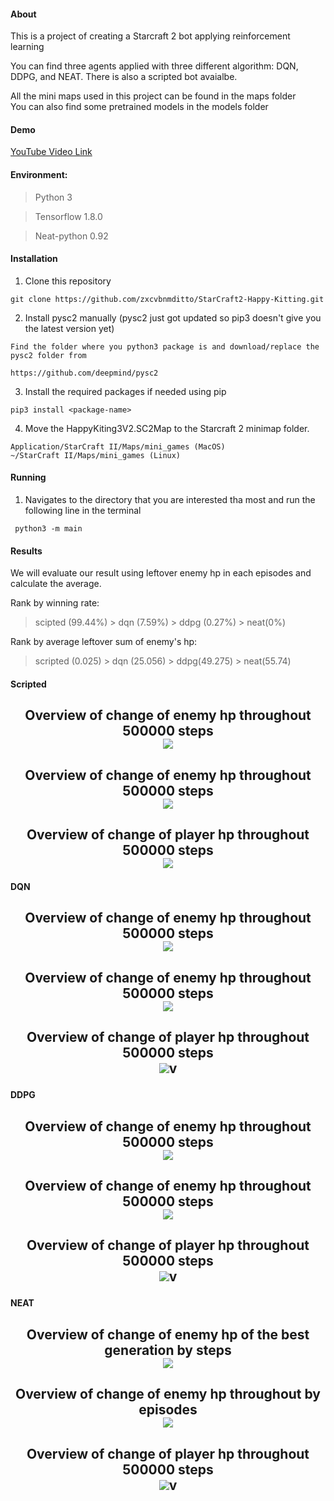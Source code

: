 #### About
This is a project of creating a Starcraft 2 bot applying reinforcement learning

You can find three agents applied with three different algorithm: DQN, DDPG, and NEAT. There is also a scripted bot avaialbe.

All the mini maps used in this project can be found in the maps folder <br>
You can also find some pretrained models in the models folder

#### Demo
[YouTube Video Link](https://www.youtube.com/watch?v=piA92hvU7WY&feature=youtu.be)

#### Environment:
>Python 3 

>Tensorflow 1.8.0

>Neat-python 0.92

#### Installation
1. Clone this repository
```
git clone https://github.com/zxcvbnmditto/StarCraft2-Happy-Kitting.git
```
2. Install pysc2 manually (pysc2 just got updated so pip3 doesn't give you the latest version yet) 
```
Find the folder where you python3 package is and download/replace the pysc2 folder from 

https://github.com/deepmind/pysc2
```
3. Install the required packages if needed using pip
```
pip3 install <package-name>
```
4. Move the HappyKiting3V2.SC2Map to the Starcraft 2 minimap folder.
```
Application/StarCraft II/Maps/mini_games (MacOS)
~/StarCraft II/Maps/mini_games (Linux)
```

#### Running
1. Navigates to the directory that you are interested tha most and run the following line in the terminal
```
 python3 -m main
```

#### Results
We will evaluate our result using leftover enemy hp in each episodes and calculate the average.  

Rank by winning rate: 
> scipted (99.44%) > dqn (7.59%) > ddpg (0.27%) > neat(0%)

Rank by average leftover sum of enemy's hp:
> scripted (0.025) > dqn (25.056) > ddpg(49.275) > neat(55.74)

#### Scripted
<p align="center">
  <h2 align="center">Overview of change of enemy hp throughout 500000 steps <br>
  <img src="scripted/graphs/enemy_hp.png"> <br>
  <h2 align="center"> Overview of change of enemy hp throughout 500000 steps <br>
  <img src="ddpg/graphs/eval.png">
  <h2 align="center"> Overview of change of player hp throughout 500000 steps <br>
  <img src="scripted/graphs/player_hp.png">

</p>

#### DQN
<p align="center">
  <h2 align="center">Overview of change of enemy hp throughout 500000 steps <br>
  <img src="dqn/graphs/enemy_hp.png"> <br>
  <h2 align="center"> Overview of change of enemy hp throughout 500000 steps <br>
  <img src="dqn/graphs/eval.png">
  <h2 align="center"> Overview of change of player hp throughout 500000 steps <br>
  <img src="dqn/graphs/player_hp.png">v
</p>

#### DDPG
<p align="center">
  <h2 align="center">Overview of change of enemy hp throughout 500000 steps <br>
  <img src="ddpg/graphs/enemy_hp.png"> <br>
  <h2 align="center"> Overview of change of enemy hp throughout 500000 steps <br>
  <img src="ddpg/graphs/eval.png">
  <h2 align="center"> Overview of change of player hp throughout 500000 steps <br>
  <img src="ddpg/graphs/player_hp.png">v
</p>

#### NEAT
<p align="center">
  <h2 align = "center">Overview of change of enemy hp of the best generation by steps<br>
  <img src="neat/graphs/gen306/train/enemy_hp.png">
  <h2 align="center"> Overview of change of enemy hp throughout by episodes <br>
  <img src="neat/graphs/gen306/train/eval.png">
  <h2 align="center"> Overview of change of player hp throughout 500000 steps <br>
  <img src="neat/graphs/gen306/train/player_hp.png">v
</p>

